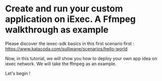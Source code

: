 
 # Create and run your custom application on iExec. A Ffmpeg walkthrough as example
 
 Please discover the iexec-sdk basics in this first scenario first :
 https://www.katacoda.com/sulliwane/scenarios/hello-world

 Now, in this tutorial, we will show you how to deploy your own app idea on iexec network. We will take the ffmpeg as an example.

 Let's begin !